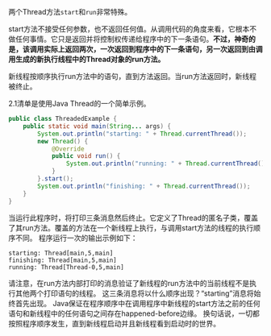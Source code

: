 两个Thread方法`start`和`run`非常特殊。

start方法不接受任何参数，也不返回任何值。从调用代码的角度来看，它根本不做任何事情。它只是返回并将控制权传递给程序中的下一条语句。**不过，神奇的是，该调用实际上返回两次，一次返回到程序中的下一条语句，另一次返回到由调用生成的新执行线程中的Thread对象的run方法。**

新线程按顺序执行run方法中的语句，直到方法返回。当run方法返回时，新线程被终止。

2.1清单是使用Java Thread的一个简单示例。
```java
public class ThreadedExample {  
    public static void main(String... args) {  
        System.out.println("starting: " + Thread.currentThread());  
        new Thread() {  
            @Override  
            public void run() {  
                System.out.println("running: " + Thread.currentThread());  
            }  
        }.start();  
        System.out.println("finishing: " + Thread.currentThread());  
    }  
}
```
当运行此程序时，将打印三条消息然后终止。它定义了Thread的匿名子类，覆盖了其run方法。覆盖的方法在一个新线程上执行，与调用start方法的线程的执行顺序不同。
程序运行一次的输出示例如下：
```
starting: Thread[main,5,main]
finishing: Thread[main,5,main]
running: Thread[Thread-0,5,main] 
```


请注意，在run方法内部打印的消息验证了新线程的run方法中的当前线程不是执行其他两个打印语句的线程。
这三条消息将以什么顺序出现？“starting”消息将始终首先出现。
Java保证在程序顺序中在调用程序中新线程的start方法之前的任何语句和新线程中的任何语句之间存在happened-before边缘。
换句话说，一切都按照程序顺序发生，直到新线程启动并且新线程看到启动时的世界。